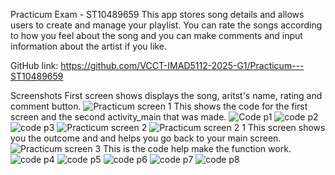 Practicum Exam - ST10489659
This app stores song details and allows users to create and manage your playlist. You can rate the songs according to how you feel about the song and you can make comments and input information about the artist if you like.

GitHub link: https://github.com/VCCT-IMAD5112-2025-G1/Practicum---ST10489659

Screenshots
First screen shows displays the song, aritst's name, rating and comment button.
![Practicum screen 1](https://github.com/user-attachments/assets/d44007ea-7167-41d1-a3bc-08e27dabe6ff)
This shows the code for the first screen and the second activity_main that was made. 
![Code p1](https://github.com/user-attachments/assets/3a3fdd70-7b8a-4ea1-b461-8546819717c6)
![code p2](https://github.com/user-attachments/assets/feea9bb0-1a89-407a-bb67-c24dd499cf98)
![code p3](https://github.com/user-attachments/assets/5216c96f-b6e4-45fb-aade-6d5dbfc33952)
![Practicum screen 2](https://github.com/user-attachments/assets/a76686ca-3d32-4fd2-8a88-a704b5faa204)
![Practicum screen 2 1](https://github.com/user-attachments/assets/bd32e88f-ac1b-45ab-8f01-7b6eac76fa9d)
This screen shows you the outcome and and helps you go back to your main screen. 
![Practicum screen 3](https://github.com/user-attachments/assets/8895d2ad-cc4e-4764-880b-e7ab37d784ed)
This is the code help make the function work.
![code p4](https://github.com/user-attachments/assets/52863bb8-1955-4adf-b3bf-da9e55dfcc47)
![code p5](https://github.com/user-attachments/assets/b4ba622f-8881-403a-be6d-7c8c49c8b241)
![code p6](https://github.com/user-attachments/assets/40600599-0eb4-4af9-8fd3-6efb0898cdce)
![code p7](https://github.com/user-attachments/assets/71b707ea-bd8d-4c17-a818-aaa5434a0196)
![code p8](https://github.com/user-attachments/assets/b97cb362-b8c7-4817-bae6-b04beb7f7bb1)
